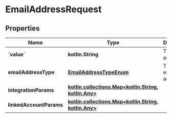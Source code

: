 
# EmailAddressRequest

## Properties
Name | Type | Description | Notes
------------ | ------------- | ------------- | -------------
**&#x60;value&#x60;** | **kotlin.String** | The email address. |  [optional]
**emailAddressType** | [**EmailAddressTypeEnum**](EmailAddressTypeEnum.md) | The type of email address. |  [optional]
**integrationParams** | [**kotlin.collections.Map&lt;kotlin.String, kotlin.Any&gt;**](kotlin.Any.md) |  |  [optional]
**linkedAccountParams** | [**kotlin.collections.Map&lt;kotlin.String, kotlin.Any&gt;**](kotlin.Any.md) |  |  [optional]



